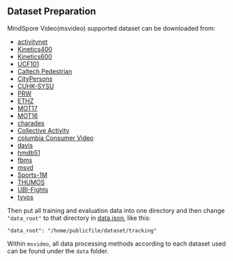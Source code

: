 ## Dataset Preparation

MindSpore Video(msvideo) supported dataset can be downloaded from:

- [activitynet](http://activity-net.org/index.html)
- [Kinetics400](https://www.deepmind.com/open-source/kinetics) 
- [Kinetics600](https://www.deepmind.com/open-source/kinetics) 
- [UCF101](https://www.crcv.ucf.edu/data/UCF101.php)
- [Caltech Pedestrian](https://github.com/Zhongdao/Towards-Realtime-MOT/blob/master/DATASET_ZOO.md)
- [CityPersons](https://github.com/Zhongdao/Towards-Realtime-MOT/blob/master/DATASET_ZOO.md)
- [CUHK-SYSU](https://github.com/Zhongdao/Towards-Realtime-MOT/blob/master/DATASET_ZOO.md)
- [PRW](https://github.com/Zhongdao/Towards-Realtime-MOT/blob/master/DATASET_ZOO.md)
- [ETHZ](https://github.com/Zhongdao/Towards-Realtime-MOT/blob/master/DATASET_ZOO.md)
- [MOT17](https://github.com/Zhongdao/Towards-Realtime-MOT/blob/master/DATASET_ZOO.md)
- [MOT16](https://github.com/Zhongdao/Towards-Realtime-MOT/blob/master/DATASET_ZOO.md)
- [charades](https://prior.allenai.org/projects/charades)
- [Collective Activity](https://cvgl.stanford.edu/projects/collective/collectiveActivity.html)
- [columbia Consumer Video](https://www.ee.columbia.edu/ln/dvmm/CCV/)
- [davis](https://davischallenge.org/davis2016/code.html)
- [hmdb51](https://serre-lab.clps.brown.edu/resource/hmdb-a-large-human-motion-database/#Downloads)
- [fbms](https://paperswithcode.com/dataset/fbms-59)
- [msvd](https://paperswithcode.com/dataset/msvd)
- [Sports-1M](https://paperswithcode.com/dataset/sports-1m)
- [THUMOS](https://www.crcv.ucf.edu/THUMOS14/download.html)
- [UBI-Fights](https://paperswithcode.com/dataset/ubi-fights)
- [tyvos](https://youtube-vos.org/dataset)

Then put all training and evaluation data into one directory and then change `"data_root"` to that directory in [data.json](https://github.com/ZJUT-ERCISS/fairmot_mindspore/blob/main/datas/data.json), like this:

```
"data_root": "/home/publicfile/dataset/tracking"
```

Within `msvideo`, all data processing methods according to each dataset used can be found under the `data` folder.
